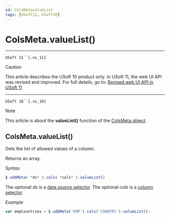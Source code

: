 ```yaml
---
id: ColsMetavalueList
tags: [USoft11, USoft10]
---
```

# ColsMeta.valueList()



----

`USoft 11``{.vs_11}`

> [!CAUTION]
> This article describes the USoft 10 product only.
> In USoft 11, the web UI API was revised and improved. For full details, go to:
> [Revised web UI API in USoft 11](/docs/Web_and_app_UIs/UDB_udb/Revised_web_UI_API_in_USoft_11.md)

----

`USoft 10``{.vs_10}`

> [!NOTE]
> This article is about the **valueList()** function of the [ColsMeta object](/docs/Web_and_app_UIs/UDB_ColsMeta).

## **ColsMeta.valueList()**

Gets the list of allowed values of a column.

Returns an array.

*Syntax*

```js
$.udbMeta( *ds* ).cols( *cols* ).valueList()
```

The optional *ds* is a [data source selector](/docs/Web_and_app_UIs/UDB_DataSourceMetaContainer/UDB_DataSourceMetaContainer_object.md). The optional *cols* is a [column selector](/docs/Web_and_app_UIs/UDB_ColsMeta/UDB_ColsMeta_object.md).

*Example*

```js
var empCountries = $.udbMeta('EMP').cols('COUNTRY').valueList();
```

 